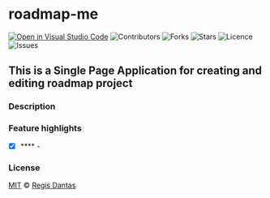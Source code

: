 # roadmap-me

[![Open in Visual Studio Code](https://open.vscode.dev/badges/open-in-vscode.svg)](https://vscode.dev/github/regisdantas/roadmap-me)
![Contributors](https://img.shields.io/github/contributors/regisdantas/roadmap-me?style=plastic)
![Forks](https://img.shields.io/github/forks/regisdantas/roadmap-me)
![Stars](https://img.shields.io/github/stars/regisdantas/roadmap-me)
![Licence](https://img.shields.io/github/license/regisdantas/roadmap-me)
![Issues](https://img.shields.io/github/issues/regisdantas/roadmap-me)

## This is a Single Page Application for creating and editing roadmap project

### Description

### Feature highlights

*   [x] **** - 

### License

[MIT][license] © [Regis Dantas][author]

[author]: https://www.linkedin.com/in/regismdantas/

[license]: license

